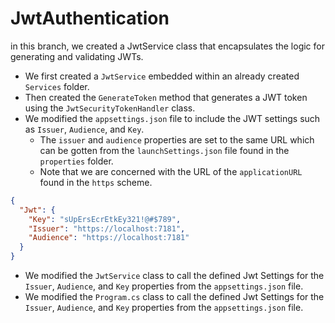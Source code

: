 # JwtAuthentication 
in this branch, we created a JwtService class that encapsulates the logic for generating and validating JWTs.

- We first created a `JwtService` embedded within an already created `Services` folder.
- Then created the `GenerateToken` method that generates a JWT token using the `JwtSecurityTokenHandler` class.
- We modified the `appsettings.json` file to include the JWT settings such as `Issuer`, `Audience`, and `Key`.
    - The `issuer` and `audience` properties are set to the same URL which can be gotten from the `launchSettings.json` file found in the `properties` folder.
    - Note that we are concerned with the URL of the `applicationURL` found in the `https` scheme.
```json
{
  "Jwt": {
    "Key": "sUpErsEcrEtkEy321!@#$789",
    "Issuer": "https://localhost:7181",
    "Audience": "https://localhost:7181"
  }
}
```

- We modified the `JwtService` class to call the defined Jwt Settings for the `Issuer`, `Audience`, and `Key` properties from the `appsettings.json` file.
- We modified the `Program.cs` class to call the defined Jwt Settings for the `Issuer`, `Audience`, and `Key` properties from the `appsettings.json` file.